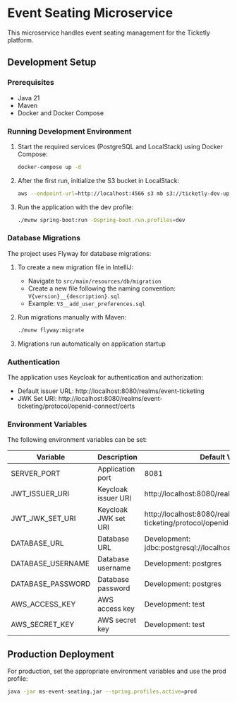 # Event Seating Microservice

This microservice handles event seating management for the Ticketly platform.

## Development Setup

### Prerequisites
- Java 21
- Maven
- Docker and Docker Compose

### Running Development Environment

1. Start the required services (PostgreSQL and LocalStack) using Docker Compose:
   ```bash
   docker-compose up -d
   ```

2. After the first run, initialize the S3 bucket in LocalStack:
   ```bash
   aws --endpoint-url=http://localhost:4566 s3 mb s3://ticketly-dev-uploads
   ```

3. Run the application with the dev profile:
   ```bash
   ./mvnw spring-boot:run -Dspring-boot.run.profiles=dev
   ```

### Database Migrations

The project uses Flyway for database migrations:

1. To create a new migration file in IntelliJ:
   - Navigate to `src/main/resources/db/migration`
   - Create a new file following the naming convention: `V{version}__{description}.sql`
   - Example: `V3__add_user_preferences.sql`

2. Run migrations manually with Maven:
   ```bash
   ./mvnw flyway:migrate
   ```

3. Migrations run automatically on application startup

### Authentication

The application uses Keycloak for authentication and authorization:

- Default issuer URL: http://localhost:8080/realms/event-ticketing
- JWK Set URI: http://localhost:8080/realms/event-ticketing/protocol/openid-connect/certs

### Environment Variables

The following environment variables can be set:

| Variable | Description | Default Value |
|----------|-------------|---------------|
| SERVER_PORT | Application port | 8081 |
| JWT_ISSUER_URI | Keycloak issuer URI | http://localhost:8080/realms/event-ticketing |
| JWT_JWK_SET_URI | Keycloak JWK set URI | http://localhost:8080/realms/event-ticketing/protocol/openid-connect/certs |
| DATABASE_URL | Database URL | Development: jdbc:postgresql://localhost:5433/event_seating |
| DATABASE_USERNAME | Database username | Development: postgres |
| DATABASE_PASSWORD | Database password | Development: postgres |
| AWS_ACCESS_KEY | AWS access key | Development: test |
| AWS_SECRET_KEY | AWS secret key | Development: test |

## Production Deployment

For production, set the appropriate environment variables and use the prod profile:

```bash
java -jar ms-event-seating.jar --spring.profiles.active=prod
```
